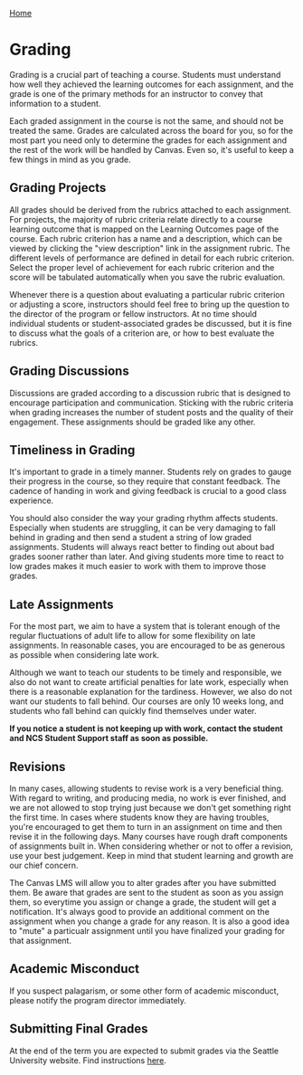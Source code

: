 [Home](http://milesccoleman.com/DICE_Instructor_Handbook/)
# Grading

Grading is a crucial part of teaching a course. Students must understand how well they achieved the learning outcomes for each assignment, and the grade is one of the primary methods for an instructor to convey that information to a student.

Each graded assignment in the course is not the same, and should not be treated the same. Grades are calculated across the board for you, so for the most part you need only to determine the grades for each assignment and the rest of the work will be handled by Canvas. Even so, it's useful to keep a few things in mind as you grade.

## Grading Projects

All grades should be derived from the rubrics attached to each assignment. For projects, the majority of rubric criteria relate directly to a course learning outcome that is mapped on the Learning Outcomes page of the course. Each rubric criterion has a name and a description, which can be viewed by clicking the "view description" link in the assignment rubric. The different levels of performance are defined in detail for each rubric criterion. Select the proper level of achievement for each rubric criterion and the score will be tabulated automatically when you save the rubric evaluation.

Whenever there is a question about evaluating a particular rubric criterion or adjusting a score, instructors should feel free to bring up the question to the director of the program or fellow instructors. At no time should individual students or student-associated grades be discussed, but it is fine to discuss what the goals of a criterion are, or how to best evaluate the rubrics.

## Grading Discussions

Discussions are graded according to a discussion rubric that is designed to encourage participation and communication. Sticking with the rubric criteria when grading increases the number of student posts and the quality of their engagement. These assignments should be graded like any other.

## Timeliness in Grading

It's important to grade in a timely manner. Students rely on grades to gauge their progress in the course, so they require that constant feedback. The cadence of handing in work and giving feedback is crucial to a good class experience.

You should also consider the way your grading rhythm affects students. Especially when students are struggling, it can be very damaging to fall behind in grading and then send a student a string of low graded assignments. Students will always react better to finding out about bad grades sooner rather than later. And giving students more time to react to low grades makes it much easier to work with them to improve those grades.

## Late Assignments

For the most part, we aim to have a system that is tolerant enough of the regular fluctuations of adult life to allow for some flexibility on late assignments. In reasonable cases, you are encouraged to be as generous as possible when considering late work.

Although we want to teach our students to be timely and responsible, we also do not want to create artificial penalties for late work, especially when there is a reasonable explanation for the tardiness. However, we also do not want our students to fall behind. Our courses are only 10 weeks long, and students who fall behind can quickly find themselves under water.

**If you notice a student is not keeping up with work, contact the student and NCS Student Support staff as soon as possible.**

## Revisions

In many cases, allowing students to revise work is a very beneficial thing. With regard to writing, and producing media, no work is ever finished, and we are not allowed to stop trying just because we don't get something right the first time. In cases where students know they are having troubles, you're encouraged to get them to turn in an assignment on time and then revise it in the following days. Many courses have rough draft components of assignments built in. When considering whether or not to offer a revision, use your best judgement. Keep in mind that student learning and growth are our chief concern. 

The Canvas LMS will allow you to alter grades after you have submitted them. Be aware that grades are sent to the student as soon as you assign them, so everytime you assign or change a grade, the student will get a notification. It's always good to provide an additional comment on the assignment when you change a grade for any reason. It is also a good idea to "mute" a particualr assignment until you have finalized your grading for that assignment. 

## Academic Misconduct
If you suspect palagarism, or some other form of academic misconduct, please notify the program director immediately. 

## Submitting Final Grades
At the end of the term you are expected to submit grades via the Seattle University website. Find instructions [here](https://www.seattleu.edu/registrar/resources-for-faculty-and-staff/grading-information/). 


